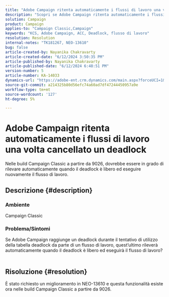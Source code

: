 ```yaml
---
title: "Adobe Campaign ritenta automaticamente i flussi di lavoro una volta cancellato un deadlock"
description: "Scopri se Adobe Campaign ritenta automaticamente i flussi di lavoro una volta cancellato un deadlock. Questa funzione è disponibile nelle build Campaign Classic a partire da 9026."
solution: Campaign
product: Campaign
applies-to: "Campaign Classic,Campaign"
keywords: "KCS, Adobe Campaign, ACC, Deadlock, flusso di lavoro"
resolution: Resolution
internal-notes: "TK181267, NEO-13610"
bug: false
article-created-by: Nayanika Chakravarty
article-created-date: "6/12/2024 3:50:35 PM"
article-published-by: Nayanika Chakravarty
article-published-date: "6/12/2024 6:48:51 PM"
version-number: 5
article-number: KA-14033
dynamics-url: "https://adobe-ent.crm.dynamics.com/main.aspx?forceUCI=1&pagetype=entityrecord&etn=knowledgearticle&id=cec0b17e-d328-ef11-840b-0022480a40c2"
source-git-commit: a214325b80d56efc74a60ad7df47244450957a9e
workflow-type: tm+mt
source-wordcount: '127'
ht-degree: 5%

---
```


# Adobe Campaign ritenta automaticamente i flussi di lavoro una volta cancellato un deadlock


Nelle build Campaign Classic a partire da 9026, dovrebbe essere in grado di rilevare automaticamente quando il deadlock è libero ed eseguire nuovamente il flusso di lavoro.

## Descrizione {#description}


### <b>Ambiente</b>

Campaign Classic

### <b>Problema/Sintomi</b>

Se Adobe Campaign raggiunge un deadlock durante il tentativo di utilizzo della tabella deadlock da parte di un flusso di lavoro, quest’ultimo rileverà automaticamente quando il deadlock è libero ed eseguirà il flusso di lavoro?
<br> 

## Risoluzione {#resolution}


È stato richiesto un miglioramento in NEO-13610 e questa funzionalità esiste ora nelle build Campaign Classic a partire da 9026.
